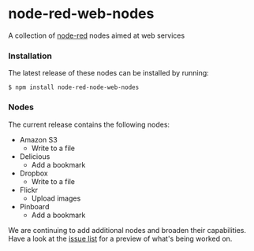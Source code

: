 node-red-web-nodes
==================

A collection of [node-red](http://nodered.org) nodes aimed at web services

### Installation

The latest release of these nodes can be installed by running:

    $ npm install node-red-node-web-nodes


### Nodes

The current release contains the following nodes:

 - Amazon S3
   - Write to a file
 - Delicious
   - Add a bookmark
 - Dropbox
   - Write to a file
 - Flickr
   - Upload images
 - Pinboard
   - Add a bookmark

We are continuing to add additional nodes and broaden their capabilities. Have a look at the [issue list](https://github.com/node-red/node-red-web-nodes/labels/node) for a preview of what's being worked on.
